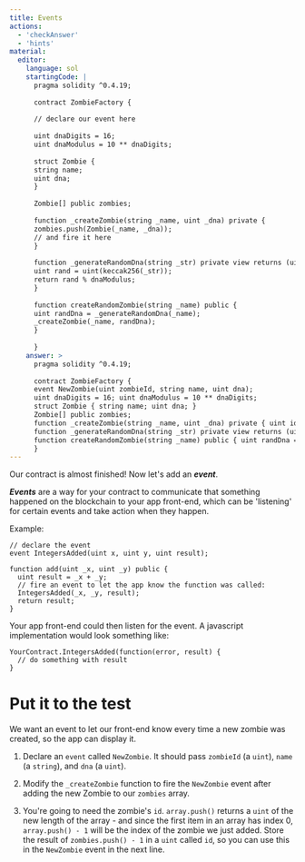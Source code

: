 ```yaml
---
title: Events
actions:
  - 'checkAnswer'
  - 'hints'
material:
  editor:
    language: sol
    startingCode: |
      pragma solidity ^0.4.19;
      
      contract ZombieFactory {
      
      // declare our event here
      
      uint dnaDigits = 16;
      uint dnaModulus = 10 ** dnaDigits;
      
      struct Zombie {
      string name;
      uint dna;
      }
      
      Zombie[] public zombies;
      
      function _createZombie(string _name, uint _dna) private {
      zombies.push(Zombie(_name, _dna));
      // and fire it here
      }
      
      function _generateRandomDna(string _str) private view returns (uint) {
      uint rand = uint(keccak256(_str));
      return rand % dnaModulus;
      }
      
      function createRandomZombie(string _name) public {
      uint randDna = _generateRandomDna(_name);
      _createZombie(_name, randDna);
      }
      
      }
    answer: >
      pragma solidity ^0.4.19;
      
      contract ZombieFactory {
      event NewZombie(uint zombieId, string name, uint dna);
      uint dnaDigits = 16; uint dnaModulus = 10 ** dnaDigits;
      struct Zombie { string name; uint dna; }
      Zombie[] public zombies;
      function _createZombie(string _name, uint _dna) private { uint id = zombies.push(Zombie(_name, _dna)) - 1; NewZombie(id, _name, _dna); }
      function _generateRandomDna(string _str) private view returns (uint) { uint rand = uint(keccak256(_str)); return rand % dnaModulus; }
      function createRandomZombie(string _name) public { uint randDna = _generateRandomDna(_name); _createZombie(_name, randDna); }
      }
---
```

Our contract is almost finished! Now let's add an ***event***.

***Events*** are a way for your contract to communicate that something happened on the blockchain to your app front-end, which can be 'listening' for certain events and take action when they happen.

Example:

    // declare the event
    event IntegersAdded(uint x, uint y, uint result);
    
    function add(uint _x, uint _y) public {
      uint result = _x + _y;
      // fire an event to let the app know the function was called:
      IntegersAdded(_x, _y, result);
      return result;
    }
    

Your app front-end could then listen for the event. A javascript implementation would look something like:

    YourContract.IntegersAdded(function(error, result) { 
      // do something with result
    }
    

# Put it to the test

We want an event to let our front-end know every time a new zombie was created, so the app can display it.

1. Declare an `event` called `NewZombie`. It should pass `zombieId` (a `uint`), `name` (a `string`), and `dna` (a `uint`).

2. Modify the `_createZombie` function to fire the `NewZombie` event after adding the new Zombie to our `zombies` array.

3. You're going to need the zombie's `id`. `array.push()` returns a `uint` of the new length of the array - and since the first item in an array has index 0, `array.push() - 1` will be the index of the zombie we just added. Store the result of `zombies.push() - 1` in a `uint` called `id`, so you can use this in the `NewZombie` event in the next line.